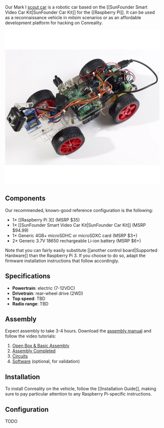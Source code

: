 Our Mark I [scout car][] is a robotic car based on the
[[SunFounder Smart Video Car Kit|SunFounder Car Kit]] for the [[Raspberry
Pi]]. It can be used as a reconnaissance vehicle in milsim scenarios or as
an affordable development platform for hacking on Conreality.

[scout car]: https://en.wikipedia.org/wiki/Scout_car

![Photo of Conreality Scout Car MkI](images/scout-car-mk1.jpg)

Components
----------

Our recommended, known-good reference configuration is the following:

* 1× [[Raspberry Pi 3]] (MSRP $35)
* 1× [[SunFounder Smart Video Car Kit|SunFounder Car Kit]] (MSRP $94.99)
* 1× Generic 4GB+ microSDHC or microSDXC card (MSRP $3+)
* 2× Generic 3.7V 18650 rechargeable Li-ion battery (MSRP $6+)

Note that you can fairly easily substitute [[another control board|Supported
Hardware]] than the Raspberry Pi 3. If you choose to do so, adapt the
firmware installation instructions that follow accordingly.

Specifications
--------------

* **Powertrain**: electric (7-12VDC)
* **Drivetrain**: rear-wheel drive (2WD)
* **Top speed**: TBD
* **Radio range**: TBD

Assembly
--------

Expect assembly to take 3-4 hours. Download the
[assembly manual](https://www.sunfounder.com/learn/category/Smart-Video-Car-for-Raspberry-Pi.html)
and follow the video tutorials:

1. [Open Box & Basic Assembly](https://www.youtube.com/watch?v=dHjg_BDYvmA)
2. [Assembly Completed](https://www.youtube.com/watch?v=XV22rK1mw5g)
3. [Circuits](https://www.youtube.com/watch?v=Tg_g4YoAZdc)
4. [Software](https://www.youtube.com/watch?v=ZCYaufyU3XA) (optional, for validation)

Installation
------------

To install Conreality on the vehicle, follow the [[Installation Guide]],
making sure to pay particular attention to any Raspberry Pi-specific
instructions.

Configuration
-------------

TODO
